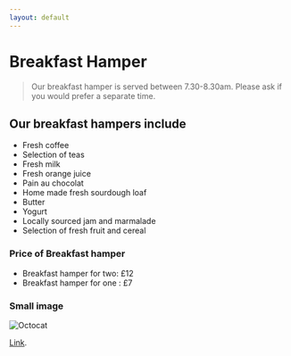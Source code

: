 ```yaml
---
layout: default
---
```



# Breakfast Hamper

> Our breakfast hamper is served between 7.30-8.30am.
> Please ask if you would prefer a separate time.

## Our breakfast hampers include

* Fresh coffee
* Selection of teas
* Fresh milk
* Fresh orange juice
* Pain au chocolat
* Home made fresh sourdough loaf
* Butter
* Yogurt
* Locally sourced jam and marmalade
* Selection of fresh fruit and cereal

### Price of Breakfast hamper

*   Breakfast hamper for two: £12
*   Breakfast hamper for one : £7


### Small image

![Octocat](https://github.githubassets.com/images/icons/emoji/octocat.png)

[Link](./another-page.html).
